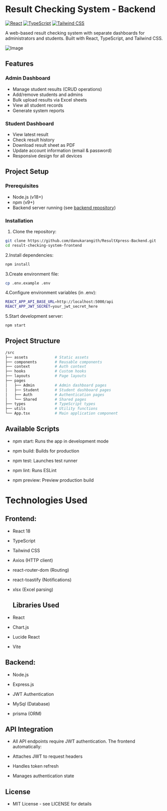 # Result Checking System - Backend

[![React](https://img.shields.io/badge/React-18.2.0-blue)](https://react.dev/)
[![TypeScript](https://img.shields.io/badge/TypeScript-5.0.2-blue)](https://www.typescriptlang.org/)
[![Tailwind CSS](https://img.shields.io/badge/Tailwind_CSS-3.3.2-blue)](https://tailwindcss.com/)

A web-based result checking system with separate dashboards for administrators and students. Built with React, TypeScript, and Tailwind CSS.

![Image](https://github.com/user-attachments/assets/c73515f4-3aa9-43f3-b428-f24ee83e511b)

## Features

### Admin Dashboard
- Manage student results (CRUD operations)
- Add/remove students and admins
- Bulk upload results via Excel sheets
- View all student records
- Generate system reports

### Student Dashboard
- View latest result
- Check result history
- Download result sheet as PDF
- Update account information (email & password)
- Responsive design for all devices

## Project Setup

### Prerequisites
- Node.js (v18+)
- npm (v9+)
- Backend server running (see [backend repository](https://github.com/danukarangith/ResultXpress-Frontend))

### Installation
1. Clone the repository:
```bash
git clone https://github.com/danukarangith/ResultXpress-Backend.git
cd result-checking-system-frontend
```

2.Install dependencies:
```bash
npm install
```
3.Create environment file:
```bash
cp .env.example .env
```
4.Configure environment variables (in .env):
```bash
REACT_APP_API_BASE_URL=http://localhost:5000/api
REACT_APP_JWT_SECRET=your_jwt_secret_here
```
5.Start development server:
```bash
npm start
```
## Project Structure
```bash
/src
├── assets            # Static assets
├── components        # Reusable components
├── context           # Auth context
├── hooks             # Custom hooks
├── layouts           # Page layouts
├── pages
│   ├── Admin         # Admin dashboard pages
│   ├── Student       # Student dashboard pages
│   ├── Auth          # Authentication pages
│   └── Shared        # Shared pages
├── types             # TypeScript types
├── utils             # Utility functions
└── App.tsx           # Main application component
```

## Available Scripts
- npm start: Runs the app in development mode

- npm build: Builds for production

- npm test: Launches test runner

- npm lint: Runs ESLint

- npm preview: Preview production build

# Technologies Used
## Frontend:

- React 18

- TypeScript

- Tailwind CSS

- Axios (HTTP client)

- react-router-dom (Routing)

- react-toastify (Notifications)

- xlsx (Excel parsing)

  ## Libraries Used
- React
- Chart.js
- Lucide React
- Vite

## Backend:

- Node.js

- Express.js

- JWT Authentication

- MySql (Database)

- prisma (ORM)

## API Integration
 -  All API endpoints require JWT authentication. The frontend automatically:

 -  Attaches JWT to request headers

 -  Handles token refresh

 -  Manages authentication state

## License
 - MIT License - see LICENSE for details


